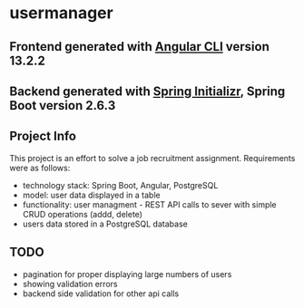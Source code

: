 # usermanager

## Frontend generated with [Angular CLI](https://github.com/angular/angular-cli) version 13.2.2

## Backend generated with [Spring Initializr](https://start.spring.io), Spring Boot version 2.6.3

## Project Info
This project is an effort to solve a job recruitment assignment. Requirements were as follows:
- technology stack: Spring Boot, Angular, PostgreSQL
- model: user data displayed in a table
- functionality: user managment - REST API calls to sever with simple CRUD operations (addd, delete)
- users data stored in a PostgreSQL database

## TODO
- pagination for proper displaying large numbers of users
- showing validation errors
- backend side validation for other api calls

